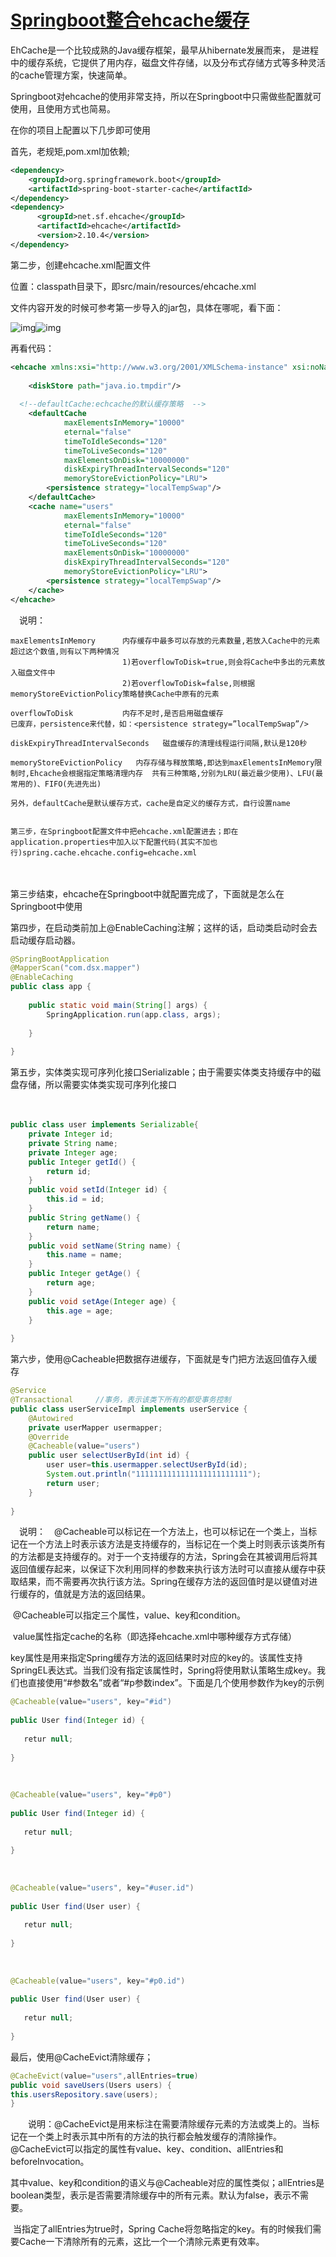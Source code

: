 # [Springboot整合ehcache缓存](https://www.cnblogs.com/xzmiyx/p/9897623.html)

EhCache是一个比较成熟的Java缓存框架，最早从hibernate发展而来， 是进程中的缓存系统，它提供了用内存，磁盘文件存储，以及分布式存储方式等多种灵活的cache管理方案，快速简单。

Springboot对ehcache的使用非常支持，所以在Springboot中只需做些配置就可使用，且使用方式也简易。

在你的项目上配置以下几步即可使用

首先，老规矩,pom.xml加依赖;

```xml
<dependency>
    <groupId>org.springframework.boot</groupId>
    <artifactId>spring-boot-starter-cache</artifactId>
</dependency>
<dependency>
      <groupId>net.sf.ehcache</groupId>
      <artifactId>ehcache</artifactId>
      <version>2.10.4</version>
</dependency>
```

第二步，创建ehcache.xml配置文件

位置：classpath目录下，即src/main/resources/ehcache.xml

文件内容开发的时候可参考第一步导入的jar包，具体在哪呢，看下面：

![img](https://img2018.cnblogs.com/blog/1526090/201811/1526090-20181102164413745-434123704.png)![img](https://img2018.cnblogs.com/blog/1526090/201811/1526090-20181102164445394-1204884129.png)

再看代码：

```xml
<ehcache xmlns:xsi="http://www.w3.org/2001/XMLSchema-instance" xsi:noNamespaceSchemaLocation="../config/ehcache.xsd">
 
    <diskStore path="java.io.tmpdir"/>
 
  <!--defaultCache:echcache的默认缓存策略  -->
    <defaultCache
            maxElementsInMemory="10000"
            eternal="false"
            timeToIdleSeconds="120"
            timeToLiveSeconds="120"
            maxElementsOnDisk="10000000"
            diskExpiryThreadIntervalSeconds="120"
            memoryStoreEvictionPolicy="LRU">
        <persistence strategy="localTempSwap"/>
    </defaultCache>
    <cache name="users"
            maxElementsInMemory="10000"
            eternal="false"
            timeToIdleSeconds="120"
            timeToLiveSeconds="120"
            maxElementsOnDisk="10000000"
            diskExpiryThreadIntervalSeconds="120"
            memoryStoreEvictionPolicy="LRU">
        <persistence strategy="localTempSwap"/>
    </cache>
</ehcache>
```

　说明：

```
maxElementsInMemory      内存缓存中最多可以存放的元素数量,若放入Cache中的元素超过这个数值,则有以下两种情况  
                         1)若overflowToDisk=true,则会将Cache中多出的元素放入磁盘文件中  
                         2)若overflowToDisk=false,则根据memoryStoreEvictionPolicy策略替换Cache中原有的元素
```

```
overflowToDisk           内存不足时,是否启用磁盘缓存
已废弃，persistence来代替，如：<persistence strategy=”localTempSwap”/>
```

```
diskExpiryThreadIntervalSeconds   磁盘缓存的清理线程运行间隔,默认是120秒
```

```
memoryStoreEvictionPolicy   内存存储与释放策略,即达到maxElementsInMemory限制时,Ehcache会根据指定策略清理内存  共有三种策略,分别为LRU(最近最少使用)、LFU(最常用的)、FIFO(先进先出)

另外，defaultCache是默认缓存方式，cache是自定义的缓存方式，自行设置name


第三步，在Springboot配置文件中把ehcache.xml配置进去；即在application.properties中加入以下配置代码(其实不加也行)spring.cache.ehcache.config=ehcache.xml
```

　

第三步结束，ehcache在Springboot中就配置完成了，下面就是怎么在Springboot中使用



第四步，在启动类前加上@EnableCaching注解；这样的话，启动类启动时会去启动缓存启动器。

```java
@SpringBootApplication
@MapperScan("com.dsx.mapper")
@EnableCaching
public class app {
 
    public static void main(String[] args) {
        SpringApplication.run(app.class, args);
 
    }
 
}
```

  第五步，实体类实现可序列化接口Serializable；由于需要实体类支持缓存中的磁盘存储，所以需要实体类实现可序列化接口

　　

```java
public class user implements Serializable{
    private Integer id;
    private String name;
    private Integer age;
    public Integer getId() {
        return id;
    }
    public void setId(Integer id) {
        this.id = id;
    }
    public String getName() {
        return name;
    }
    public void setName(String name) {
        this.name = name;
    }
    public Integer getAge() {
        return age;
    }
    public void setAge(Integer age) {
        this.age = age;
    }
     
}
```

第六步，使用@Cacheable把数据存进缓存，下面就是专门把方法返回值存入缓存

```java
@Service
@Transactional     //事务，表示该类下所有的都受事务控制
public class userServiceImpl implements userService {
    @Autowired
    private userMapper usermapper;
    @Override
    @Cacheable(value="users")
    public user selectUserById(int id) {
        user user=this.usermapper.selectUserById(id);
        System.out.println("1111111111111111111111111");
        return user;
    }
 
}
```

　说明：　@Cacheable可以标记在一个方法上，也可以标记在一个类上，当标记在一个方法上时表示该方法是支持缓存的，当标记在一个类上时则表示该类所有的方法都是支持缓存的。对于一个支持缓存的方法，Spring会在其被调用后将其返回值缓存起来，以保证下次利用同样的参数来执行该方法时可以直接从缓存中获取结果，而不需要再次执行该方法。Spring在缓存方法的返回值时是以键值对进行缓存的，值就是方法的返回结果。

​                 @Cacheable可以指定三个属性，value、key和condition。

​                                  value属性指定cache的名称（即选择ehcache.xml中哪种缓存方式存储）

​                                  key属性是用来指定Spring缓存方法的返回结果时对应的key的。该属性支持SpringEL表达式。当我们没有指定该属性时，Spring将使用默认策略生成key。我们也直接使用“#参数名”或者“#p参数index”。下面是几个使用参数作为key的示例

 

```java
@Cacheable(value="users", key="#id")
 
public User find(Integer id) {
 
   retur null;
 
}
 
 
 
@Cacheable(value="users", key="#p0")
 
public User find(Integer id) {
 
   retur null;
 
}
 
 
 
@Cacheable(value="users", key="#user.id")
 
public User find(User user) {
 
   retur null;
 
}
 
 
 
@Cacheable(value="users", key="#p0.id")
 
public User find(User user) {
 
   retur null;
 
}
```

   最后，使用@CacheEvict清除缓存；

```java
@CacheEvict(value="users",allEntries=true)
public void saveUsers(Users users) {
this.usersRepository.save(users);
}
```

　　说明：@CacheEvict是用来标注在需要清除缓存元素的方法或类上的。当标记在一个类上时表示其中所有的方法的执行都会触发缓存的清除操作。@CacheEvict可以指定的属性有value、key、condition、allEntries和beforeInvocation。

​                    其中value、key和condition的语义与@Cacheable对应的属性类似；allEntries是boolean类型，表示是否需要清除缓存中的所有元素。默认为false，表示不需要。

​                   当指定了allEntries为true时，Spring Cache将忽略指定的key。有的时候我们需要Cache一下清除所有的元素，这比一个一个清除元素更有效率。